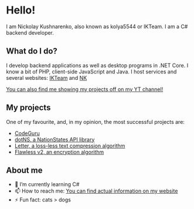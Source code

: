 # Hello!

I am Nickolay Kushnarenko, also known as kolya5544 or IKTeam. I am a C# backend developer.

## What do I do?

I develop backend applications as well as desktop programs in .NET Core. I know a bit of PHP, client-side JavaScript and Java. I host services and several websites: [IKTeam](http://iktm.me/) and [NK](https://nk.ax/)

[You can also find me showing my projects off on my YT channel!](https://s.nk.ax/youtube)

## My projects

One of my favourite, and, in my opinion, the most successful projects are:
- [CodeGuru](https://vk.com/ccguru)
- [dotNS, a NationStates API library](https://github.com/kolya5544/dotNS)
- [Letter, a loss-less text compression algorithm](https://github.com/kolya5544/Letter)
- [Flawless v2, an encryption algorithm](https://github.com/kolya5544/flawlessv2)

## About me
- 🌱 I’m currently learning C#
- 📫 How to reach me: [You can find actual information on my website](https://nk.ax/)
- ⚡ Fun fact: cats > dogs
